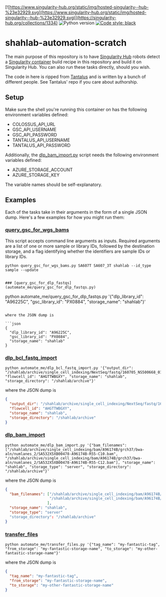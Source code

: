 [![https://www.singularity-hub.org/static/img/hosted-singularity--hub-%23e32929.svg](https://www.singularity-hub.org/static/img/hosted-singularity--hub-%23e32929.svg)](https://singularity-hub.org/collections/1334)
![Python version](https://img.shields.io/badge/python-2-blue.svg)
[![Code style: black](https://img.shields.io/badge/code%20style-black-000000.svg)](https://github.com/ambv/black)

# shahlab-automation-scratch

The main purpose of this repository is to have [Singularity
Hub](https://www.singularity-hub.org/) robots detect a [Singularity
container](https://www.sylabs.io/) build recipe in this repository and
build it on Singularity Hub. You can also run these tasks directly,
should you wish.

The code in here is ripped from
[Tantalus](https://github.com/shahcompbio/tantalus) and is written by a
bunch of different people. See Tantalus' repo if you care about
authorship.

## Setup

Make sure the shell you're running this container on has the following
environment variables defined:

+ COLOSSUS_API_URL
+ GSC_API_USERNAME
+ GSC_API_PASSWORD
+ TANTALUS_API_USERNAME
+ TANTALUS_API_PASSWORD

Additionally, the [dlp_bam_import.py](automate_me/dlp_bam_import.py)
script needs the following environment variables defined:

+ AZURE_STORAGE_ACCOUNT
+ AZURE_STORAGE_KEY

The variable names should be self-explanatory.

## Examples

Each of the tasks take in their arguments in the form of a single JSON
dump. Here's a few examples for how you might run them:

### [query_gsc_for_wgs_bams](query_gsc_for_wgs_bams.py)
This script accepts command line arguments as inputs. Required arguments are a list of one or more sample or library IDs, followed by the destination storage, and a flag identifying whether the identifiers are sample IDs or library IDs. 
```
python query_gsc_for_wgs_bams.py SA607T SA607_3T shahlab --id_type sample --update
```

```

### [query_gsc_for_dlp_fastqs](automate_me/query_gsc_for_dlp_fastqs.py)

```
python automate_me/query_gsc_for_dlp_fastqs.py '{"dlp_library_id": "A96225C", "gsc_library_id": "PX0884", "storage_name": "shahlab"}'
```

where the JSON dump is

```json
{
  "dlp_library_id": "A96225C",
  "gsc_library_id": "PX0884",
  "storage_name": "shahlab"
}
```

### [dlp_bcl_fastq_import](automate_me/dlp_bcl_fastq_import.py)

```
python automate_me/dlp_bcl_fastq_import.py '{"output_dir": "/shahlab/archive/single_cell_indexing/NextSeq/fastq/160705_NS500668_0105_AHGTTWBGXY", "flowcell_id": "AHGTTWBGXY", "storage_name": "shahlab", "storage_directory": "/shahlab/archive"}'
```

where the JSON dump is

```json
{
  "output_dir": "/shahlab/archive/single_cell_indexing/NextSeq/fastq/160705_NS500668_0105_AHGTTWBGXY",
  "flowcell_id": "AHGTTWBGXY",
  "storage_name": "shahlab",
  "storage_directory": "/shahlab/archive"
}
```

### [dlp_bam_import](automate_me/dlp_bam_import.py)

```
python automate_me/dlp_bam_import.py '{"bam_filenames": ["/shahlab/archive/single_cell_indexing/bam/A96174B/grch37/bwa-aln/numlanes_2/SA532X5XB00478-A96174B-R55-C10.bam", "/shahlab/archive/single_cell_indexing/bam/A96174B/grch37/bwa-aln/numlanes_2/SA532X5XB00478-A96174B-R55-C12.bam"], "storage_name": "shahlab", "storage_type": "server", "storage_directory": "/shahlab/archive"}'
```

where the JSON dump is

```json
{
  "bam_filenames": ["/shahlab/archive/single_cell_indexing/bam/A96174B/grch37/bwa-aln/numlanes_2/SA532X5XB00478-A96174B-R55-C10.bam",
                    "/shahlab/archive/single_cell_indexing/bam/A96174B/grch37/bwa-aln/numlanes_2/SA532X5XB00478-A96174B-R55-C12.bam"
                   ],
  "storage_name": "shahlab",
  "storage_type": "server"
  "storage_directory": "/shahlab/archive"
}
```

### [transfer_files](automate_me/transfer_files.py)

```
python automate_me/transfer_files.py '{"tag_name": "my-fantastic-tag", "from_storage": "my-fantastic-storage-name", "to_storage": "my-other-fantastic-storage-name"}'
```

where the JSON dump is

```json
{
  "tag_name": "my-fantastic-tag",
  "from_storage": "my-fantastic-storage-name",
  "to_storage": "my-other-fantastic-storage-name"
}
```
